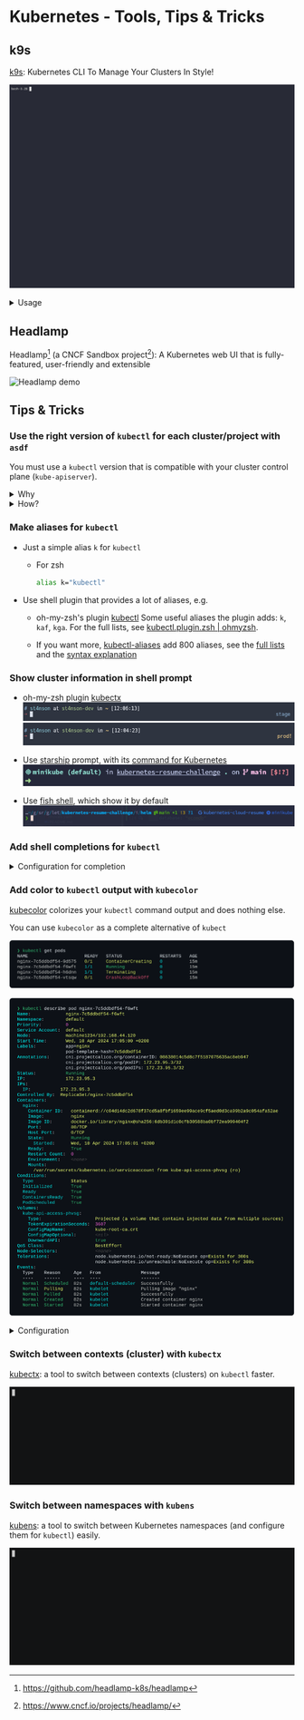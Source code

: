 # Kubernetes - Tools, Tips & Tricks

## k9s

[k9s]: Kubernetes CLI To Manage Your Clusters In Style!

![k9s demo](images/k9s-demo.gif)

<details>
<summary>Usage</summary>

When first opened, `k9s` show the list of pods.

From the `Pods` view, you can:

- Change the selected pod (`Up`, `Down`),

  - then doing actions with that selected pod (by pressing the key bindings in blue color), e.g.
    - `Describe` that pod, by pressing `d`
    - `Logs`, show logs of all containers of that pod, by pressing `l`
    - ...
    - View that selected pod, by pressing `Enter`

- Change the namespace (by pressing the key bindings in pink color)

  - to `all` by pressing `0`
  - to `default` by pressing `1` (by default, `k9s` use `default` namespace)

- Change to another list (resource)

  - List all the resources, by pressing `Ctrl +A`
  - Change to the view for that resource, by pressing `Enter`

  for example: change back to the default view - `Pods`

  - `Ctrl + A`
    - `Down`s to select `pods` (the 2nd one)
    - `Enter`
  - Press `:` to enter `command mode`
    - Type in the command for pod: `pod` (or any of `po,pod,pods,v1/pods` - showed in `Ctrl + A`)

| Action                            | Key Binding   | Command | Note                                                                                             |
| --------------------------------- | ------------- | ------- | ------------------------------------------------------------------------------------------------ |
| Change the selected resource      | `Up` - `Down` |         |                                                                                                  |
| View (the selected resource)      | `Enter`       |         | Available for any selected resource                                                              |
| Back                              | `Esc`         |         |                                                                                                  |
| Quit K9s                          | `Ctrl + C`    |         |                                                                                                  |
| Help                              | `?`           |         | Available at any view, change depend on which view is showing                                    |
| Show all available resource alias | `Ctrl + A`    |         | 1. `Up`/`Down`; 2. `Enter`<br>(to close the `Aliases` view: use `Ese` or press `Ctrl + A` again) |

</details>

## Headlamp

Headlamp[^headlamp] (a CNCF Sandbox project[^headlamp-cncf]): A Kubernetes web UI that is fully-featured, user-friendly and extensible

![Headlamp demo](images/headlamp-demo.gif)

[k9s]: https://github.com/derailed/k9s

[^headlamp]: <https://github.com/headlamp-k8s/headlamp>
[^headlamp-cncf]: <https://www.cncf.io/projects/headlamp/>

## Tips & Tricks

### Use the right version of `kubectl` for each cluster/project with `asdf`

You must use a `kubectl` version that is compatible with your cluster control plane (`kube-apiserver`).

<details>
<summary>Why</summary>

`kubectl` is supported within one minor version (older or newer) of `kube-apiserver`.

e.g.

- `kube-apiserver` is at 1.30
- `kubectl` is supported at 1.31, 1.30, and 1.29

For more information, see

- [Version Skew Policy](https://kubernetes.io/releases/version-skew-policy/)
- [kubectl](https://kubernetes.io/releases/version-skew-policy/#kubectl)
- [Special Interest Group (SIG) Release's Repository Notes](https://github.com/kubernetes/sig-release/tree/master/releases)

</details>

<details>
<summary>How?</summary>

See the demo at [asdf-demo repository](https://github.com/lethang7794/asdf-demo)

</details>

### Make aliases for `kubectl`

- Just a simple alias `k` for `kubectl`

  - For zsh

    ```bash
    alias k="kubectl"
    ```

- Use shell plugin that provides a lot of aliases, e.g.

  - oh-my-zsh's plugin [kubectl](https://github.com/ohmyzsh/ohmyzsh/tree/master/plugins/kubectl)
    Some useful aliases the plugin adds: `k`, `kaf`, `kga`. For the full lists, see [kubectl.plugin.zsh | ohmyzsh](https://github.com/ohmyzsh/ohmyzsh/blob/master/plugins/kubectl/kubectl.plugin.zsh).

  - If you want more, [kubectl-aliases] add 800 aliases, see the [full lists](https://github.com/ahmetb/kubectl-aliases/blob/master/.kubectl_aliases) and the [syntax explanation](https://github.com/ahmetb/kubectl-aliases/tree/master?tab=readme-ov-file#syntax-explanation)

### Show cluster information in shell prompt

- oh-my-zsh plugin [kubectx](https://github.com/ohmyzsh/ohmyzsh/tree/master/plugins/kubectx)
  ![alt text](images/omz-kubectx-preview-dev.png)
  ![alt text](images/omz-kubectx-preview-prod.png)

- Use [starship](https://starship.rs/) prompt, with its [command for Kubernetes](https://starship.rs/config/#kubernetes)
  ![alt text](images/starship-k8s.png)

- Use [fish shell](https://fishshell.com/), which show it by default
  ![alt text](images/fish-shell-k8s.png)

### Add shell completions for `kubectl`

<details>
<summary>Configuration for completion</summary>

- [kubectl autocomplete | kubectl Quick Reference](https://kubernetes.io/docs/reference/kubectl/quick-reference/#kubectl-autocomplete)

- [kubectl completion | kubectl Commands](https://kubernetes.io/docs/reference/generated/kubectl/kubectl-commands#completion)

  - for macOS: <https://kubernetes.io/docs/tasks/tools/install-kubectl-macos/#enable-shell-autocompletion>

  - for linux: <https://kubernetes.io/docs/tasks/tools/install-kubectl-linux/#enable-shell-autocompletion>

  - for windows: <https://kubernetes.io/docs/tasks/tools/install-kubectl-windows/#enable-shell-autocompletion>

</details>

### Add color to `kubectl` output with `kubecolor`

[kubecolor] colorizes your `kubectl` command output and does nothing else.

You can use `kubecolor` as a complete alternative of `kubect`

![kubectl get pods - demo](images/kubectl-get-pods.svg)

![kubectl describe pod - demo](images/kubectl-describe-pod.svg)

<details>
<summary>Configuration</summary>

- zsh

  ```bash
  # .zshrc
  alias k="kubectl"

  if [ "$(command -v kubecolor)" ]; then
    alias kubectl="kubecolor"
    compdef kubecolor=kubectl
  fi
  ```

- fish

  ```bash
  # ~/.config/fish/config.fish
  if status is-interactive
    abbr --add k kubectl # https://fishshell.com/docs/current/cmds/abbr.html

    if  command -v kubecolor &>/dev/null
        alias kubectl=kubecolor # https://fishshell.com/docs/current/cmds/alias.html

        # make kubecolor inherit completions from kubectl # https://fishshell.com/docs/current/cmds/complete.html
        complete -c kubecolor -w kubectl
    end
  end
  ```

  </details>

### Switch between contexts (cluster) with `kubectx`

[kubectx]: a tool to switch between contexts (clusters) on `kubectl` faster.

![kubectx demo](images/kubectx-demo.gif)

### Switch between namespaces with `kubens`

[kubens]: a tool to switch between Kubernetes namespaces (and configure them for `kubectl`) easily.

![kubens demo](images/kubens-demo.gif)

[kubectl-aliases]: https://github.com/ahmetb/kubectl-aliases
[kubecolor]: https://github.com/kubecolor/kubecolor
[kubens]: https://github.com/ahmetb/kubectx
[kubectx]: https://github.com/ahmetb/kubectx
